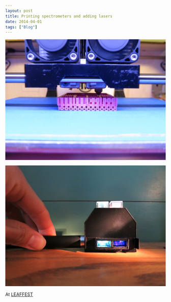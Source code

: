 ```yaml
---
layout: post
title: Printing spectrometers and adding lasers
date: 2014-04-01
tags: ["Blog"]
---
```


[![IMG_0725](IMG_0725-1024x768.jpg)](http://unterbahn.com/wp-content/uploads/2014/03/IMG_0725.jpg)

[![IMG_0748](IMG_0748-1024x768.jpg)](http://unterbahn.com/wp-content/uploads/2014/03/IMG_0748.jpg)

At [LEAFFEST](http://publiclab.org/tag/snowfest)
